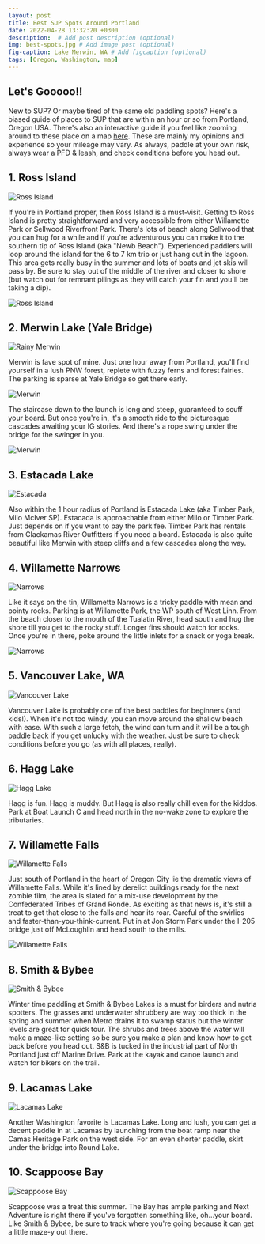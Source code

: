 ```yaml
---
layout: post
title: Best SUP Spots Around Portland
date: 2022-04-28 13:32:20 +0300
description:  # Add post description (optional)
img: best-spots.jpg # Add image post (optional)
fig-caption: Lake Merwin, WA # Add figcaption (optional)
tags: [Oregon, Washington, map]
---
```


## Let's Gooooo!!
New to SUP? Or maybe tired of the same old paddling spots? Here's a biased guide of places to SUP that are within an hour or so from Portland, Oregon USA. There's also an interactive guide if you feel like zooming around to these place on a map [here]({{site.baseurl}}/spots/). These are mainly my opinions and experience so your mileage may vary. As always, paddle at your own risk, always wear a PFD & leash, and check conditions before you head out.


## 1. Ross Island

![Ross Island]({{site.baseurl}}/assets/img/ross-island-1.jpeg)

If you're in Portland proper, then Ross Island is a must-visit. Getting to Ross Island is pretty straightforward and very accessible from either Willamette Park or Sellwood Riverfront Park. There's lots of beach along Sellwood that you can hug for a while and if you're adventurous you can make it to the southern tip of Ross Island (aka "Newb Beach"). Experienced paddlers will loop around the island for the 6 to 7 km trip or just hang out in the lagoon. This area gets really busy in the summer and lots of boats and jet skis will pass by. Be sure to stay out of the middle of the river and closer to shore (but watch out for remnant pilings as they will catch your fin and you'll be taking a dip).

![Ross Island]({{site.baseurl}}/assets/img/ross-island-3.jpeg)

## 2. Merwin Lake (Yale Bridge)

![Rainy Merwin]({{site.baseurl}}/assets/img/merwin-rain.jpg)

Merwin is fave spot of mine. Just one hour away from Portland, you'll find yourself in a lush PNW forest, replete with fuzzy ferns and forest fairies. The parking is sparse at Yale Bridge so get there early. 

![Merwin]({{site.baseurl}}/assets/img/merwin-2.jpeg)

The staircase down to the launch is long and steep, guaranteed to scuff your board. But once you're in, it's a smooth ride to the picturesque cascades awaiting your IG stories. And there's a rope swing under the bridge for the swinger in you.

![Merwin]({{site.baseurl}}/assets/img/merwin.jpg)

## 3. Estacada Lake

![Estacada]({{site.baseurl}}/assets/img/estacada-lake.jpeg)

Also within the 1 hour radius of Portland is Estacada Lake (aka Timber Park, Milo McIver SP). Estacada is approachable from either Milo or Timber Park. Just depends on if you want to pay the park fee. Timber Park has rentals from Clackamas River Outfitters if you need a board. Estacada is also quite beautiful like Merwin with steep cliffs and a few cascades along the way.

## 4. Willamette Narrows

![Narrows]({{site.baseurl}}/assets/img/narrows.jpeg)

Like it says on the tin, Willamette Narrows is a tricky paddle with mean and pointy rocks. Parking is at Willamette Park, the WP south of West Linn. From the beach closer to the mouth of the Tualatin River, head south and hug the shore till you get to the rocky stuff. Longer fins should watch for rocks.  Once you're in there, poke around the little inlets for a snack or yoga break.

![Narrows]({{site.baseurl}}/assets/img/narrows-2.jpeg)

## 5. Vancouver Lake, WA

![Vancouver Lake]({{site.baseurl}}/assets/img/vancouver-lake.jpeg)

Vancouver Lake is probably one of the best paddles for beginners (and kids!). When it's not too windy, you can move around the shallow beach with ease. With such a large fetch, the wind can turn and it will be a tough paddle back if you get unlucky with the weather. Just be sure to check conditions before you go (as with all places, really).

## 6. Hagg Lake

![Hagg Lake]({{site.baseurl}}/assets/img/hagg-lake.jpeg)

Hagg is fun. Hagg is muddy. But Hagg is also really chill even for the kiddos. 
 Park at Boat Launch C and head north in the no-wake zone to explore the tributaries.

<!-- ![Hagg Lake Movie]({{site.baseurl}}/assets/img/hagg.mp4) -->

## 7. Willamette Falls

![Willamette Falls]({{site.baseurl}}/assets/img/willamette-falls-2.jpeg)

Just south of Portland in the heart of Oregon City lie the dramatic views of Willamette Falls. While it's lined by derelict buildings ready for the next zombie film, the area is slated for a mix-use development by the Confederated Tribes of Grand Ronde. As exciting as that news is, it's still a treat to get that close to the falls and hear its roar. Careful of the swirlies and faster-than-you-think-current. Put in at Jon Storm Park under the I-205 bridge just off McLoughlin and head south to the mills.

![Willamette Falls]({{site.baseurl}}/assets/img/willamette-falls-1.jpeg)

## 8. Smith & Bybee

![Smith & Bybee]({{site.baseurl}}/assets/img/s&b.jpeg)

Winter time paddling at Smith & Bybee Lakes is a must for birders and nutria spotters. The grasses and underwater shrubbery are way too thick in the spring and summer when Metro drains it to swamp status but the winter levels are great for quick tour. The shrubs and trees above the water will make a maze-like setting so be sure you make a plan and know how to get back before you head out. S&B is tucked in the industrial part of North Portland just off Marine Drive. Park at the kayak and canoe launch and watch for bikers on the trail.

## 9. Lacamas Lake

![Lacamas Lake]({{site.baseurl}}/assets/img/lacamas.jpeg)

Another Washington favorite is Lacamas Lake. Long and lush, you can get a decent paddle in at Lacamas by launching from the boat ramp near the Camas Heritage Park on the west side. For an even shorter paddle, skirt under the bridge into Round Lake.

## 10. Scappoose Bay

![Scappoose Bay]({{site.baseurl}}/assets/img/scappoose.jpeg)

Scappoose was a treat this summer. The Bay has ample parking and Next Adventure is right there if you've forgotten something like, oh...your board. Like Smith & Bybee, be sure to track where you're going because it can get a little maze-y out there.

